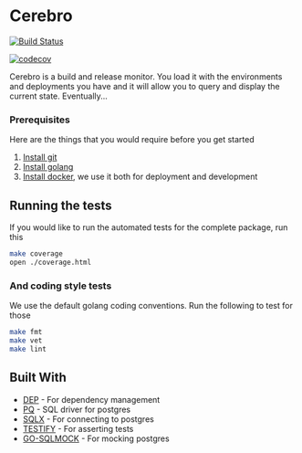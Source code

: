 # Cerebro
[![Build Status](https://travis-ci.org/willis7/cerebro.svg?branch=master)](https://travis-ci.org/willis7/cerebro)


[![codecov](https://codecov.io/gh/willis7/cerebro/branch/master/graph/badge.svg)](https://codecov.io/gh/willis7/cerebro)



Cerebro is a build and release monitor. You load it with the environments and deployments you have and it will allow you to query and display the current state. Eventually...


### Prerequisites

Here are the things that you would require before you get started

1. [Install git](https://www.atlassian.com/git/tutorials/install-git)
1. [Install golang](https://golang.org/doc/install)
1. [Install docker](https://docs.docker.com/install/#supported-platforms), we use it both for deployment and development

## Running the tests

If you would like to run the automated tests for the complete package, run this

```bash
make coverage
open ./coverage.html
```

### And coding style tests

We use the default golang coding conventions. Run the following to test for those

```bash
make fmt
make vet
make lint
```

## Built With

* [DEP](https://github.com/golang/dep) - For dependency management
* [PQ](github.com/lib/pq) - SQL driver for postgres
* [SQLX](github.com/jmoiron/sqlx) - For connecting to postgres
* [TESTIFY](github.com/stretchr/testify) - For asserting tests
* [GO-SQLMOCK](github.com/DATA-DOG/go-sqlmock) - For mocking postgres
